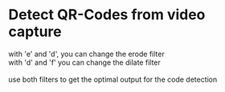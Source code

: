 # Detect QR-Codes from video capture

with 'e' and 'd', you can change the erode filter \
with 'd' and 'f' you can change the dilate filter \
\
use both filters to get the optimal output for the code detection